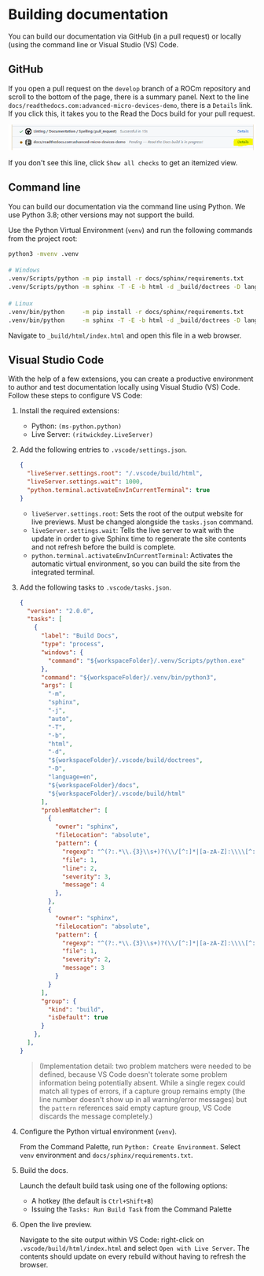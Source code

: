 # Building documentation

You can build our documentation via GitHub (in a pull request) or locally (using the command line or
Visual Studio (VS) Code.

## GitHub

If you open a pull request on the `develop` branch of a ROCm repository and scroll to the bottom of
the page, there is a summary panel. Next to the line
`docs/readthedocs.com:advanced-micro-devices-demo`, there is a `Details` link. If you click this, it takes
you to the Read the Docs build for your pull request.

![Screenshot of the GitHub documentation build link](../data/contribute/github-docs-build.png)

If you don't see this line, click `Show all checks` to get an itemized view.

## Command line

You can build our documentation via the command line using Python. We use Python 3.8; other
versions may not support the build.

Use the Python Virtual Environment (`venv`) and run the following commands from the project root:

```sh
python3 -mvenv .venv

# Windows
.venv/Scripts/python -m pip install -r docs/sphinx/requirements.txt
.venv/Scripts/python -m sphinx -T -E -b html -d _build/doctrees -D language=en docs _build/html

# Linux
.venv/bin/python     -m pip install -r docs/sphinx/requirements.txt
.venv/bin/python     -m sphinx -T -E -b html -d _build/doctrees -D language=en docs _build/html
```

Navigate to `_build/html/index.html` and open this file in a web browser.

## Visual Studio Code

With the help of a few extensions, you can create a productive environment to author and test
documentation locally using Visual Studio (VS) Code. Follow these steps to configure VS Code:

1. Install the required extensions:

   * Python: `(ms-python.python)`
   * Live Server: `(ritwickdey.LiveServer)`

2. Add the following entries to `.vscode/settings.json`.

    ```json
    {
      "liveServer.settings.root": "/.vscode/build/html",
      "liveServer.settings.wait": 1000,
      "python.terminal.activateEnvInCurrentTerminal": true
    }
    ```

    * `liveServer.settings.root`: Sets the root of the output website for live previews. Must be changed
      alongside the `tasks.json` command.
    * `liveServer.settings.wait`: Tells the live server to wait with the update in order to give Sphinx time to
      regenerate the site contents and not refresh before the build is complete.
    * `python.terminal.activateEnvInCurrentTerminal`: Activates the automatic virtual environment, so you
      can build the site from the integrated terminal.

3. Add the following tasks to `.vscode/tasks.json`.

    ```json
    {
      "version": "2.0.0",
      "tasks": [
        {
          "label": "Build Docs",
          "type": "process",
          "windows": {
            "command": "${workspaceFolder}/.venv/Scripts/python.exe"
          },
          "command": "${workspaceFolder}/.venv/bin/python3",
          "args": [
            "-m",
            "sphinx",
            "-j",
            "auto",
            "-T",
            "-b",
            "html",
            "-d",
            "${workspaceFolder}/.vscode/build/doctrees",
            "-D",
            "language=en",
            "${workspaceFolder}/docs",
            "${workspaceFolder}/.vscode/build/html"
          ],
          "problemMatcher": [
            {
              "owner": "sphinx",
              "fileLocation": "absolute",
              "pattern": {
                "regexp": "^(?:.*\\.{3}\\s+)?(\\/[^:]*|[a-zA-Z]:\\\\[^:]*):(\\d+):\\s+(WARNING|ERROR):\\s+(.*)$",
                "file": 1,
                "line": 2,
                "severity": 3,
                "message": 4
              },
            },
            {
              "owner": "sphinx",
              "fileLocation": "absolute",
              "pattern": {
                "regexp": "^(?:.*\\.{3}\\s+)?(\\/[^:]*|[a-zA-Z]:\\\\[^:]*):{1,2}\\s+(WARNING|ERROR):\\s+(.*)$",
                "file": 1,
                "severity": 2,
                "message": 3
              }
            }
          ],
          "group": {
            "kind": "build",
            "isDefault": true
          }
        },
      ],
    }
    ```

    > (Implementation detail: two problem matchers were needed to be defined,
    > because VS Code doesn't tolerate some problem information being potentially
    > absent. While a single regex could match all types of errors, if a capture
    > group remains empty (the line number doesn't show up in all warning/error
    > messages) but the `pattern` references said empty capture group, VS Code
    > discards the message completely.)

4. Configure the Python virtual environment (`venv`).

    From the Command Palette, run `Python: Create Environment`. Select `venv` environment and
    `docs/sphinx/requirements.txt`.

5. Build the docs.

    Launch the default build task using one of the following options:

    * A hotkey (the default is `Ctrl+Shift+B`)
    * Issuing the `Tasks: Run Build Task` from the Command Palette

6. Open the live preview.

    Navigate to the site output within VS Code: right-click on `.vscode/build/html/index.html` and
    select `Open with Live Server`. The contents should update on every rebuild without having to
    refresh the browser.
